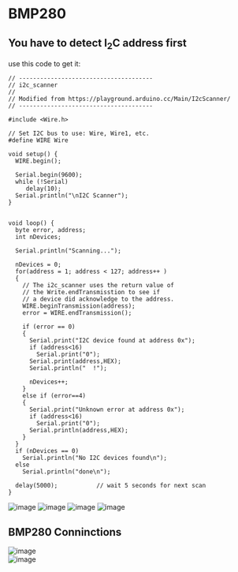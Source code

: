 # BMP280

## You have to detect I<sub>2</sub>C address first
use this code to get it:
```
// --------------------------------------
// i2c_scanner
//
// Modified from https://playground.arduino.cc/Main/I2cScanner/
// --------------------------------------

#include <Wire.h>

// Set I2C bus to use: Wire, Wire1, etc.
#define WIRE Wire

void setup() {
  WIRE.begin();

  Serial.begin(9600);
  while (!Serial)
     delay(10);
  Serial.println("\nI2C Scanner");
}


void loop() {
  byte error, address;
  int nDevices;

  Serial.println("Scanning...");

  nDevices = 0;
  for(address = 1; address < 127; address++ ) 
  {
    // The i2c_scanner uses the return value of
    // the Write.endTransmisstion to see if
    // a device did acknowledge to the address.
    WIRE.beginTransmission(address);
    error = WIRE.endTransmission();

    if (error == 0)
    {
      Serial.print("I2C device found at address 0x");
      if (address<16) 
        Serial.print("0");
      Serial.print(address,HEX);
      Serial.println("  !");

      nDevices++;
    }
    else if (error==4) 
    {
      Serial.print("Unknown error at address 0x");
      if (address<16) 
        Serial.print("0");
      Serial.println(address,HEX);
    }    
  }
  if (nDevices == 0)
    Serial.println("No I2C devices found\n");
  else
    Serial.println("done\n");

  delay(5000);           // wait 5 seconds for next scan
}
```
![image](https://github.com/egyptianego17/Ventilator_YLF_Competition/assets/86708003/557b6030-f2c4-4d95-a2c4-aafbe755386a)
![image](https://github.com/egyptianego17/Ventilator_YLF_Competition/assets/86708003/36097b6b-3cb5-4ff2-91f0-61beaf853ab2)
![image](https://github.com/egyptianego17/Ventilator_YLF_Competition/assets/86708003/d134f043-706e-414e-9c73-ee0ad3f4bdc8)
![image](https://github.com/egyptianego17/Ventilator_YLF_Competition/assets/86708003/c820fe4b-49ab-493b-9625-a42271420efb)




## BMP280 Conninctions
![image](https://github.com/egyptianego17/Ventilator_YLF_Competition/assets/86708003/a1a696ed-a635-4f41-80c4-c9d01393bb0e)
<br>
![image](https://github.com/egyptianego17/Ventilator_YLF_Competition/assets/86708003/92f38751-79d3-4daa-8ff0-572f3c137108)

